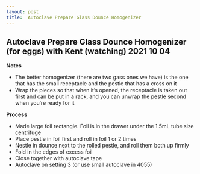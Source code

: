 ```yaml
---
layout: post
title:  Autoclave Prepare Glass Dounce Homogenizer
---
```


## Autoclave Prepare Glass Dounce Homogenizer (for eggs) with Kent (watching) 2021 10 04


**Notes**
- The better homogenizer (there are two gass ones we have) is the one that has the small receptacle and the pestle that has a cross on it
- Wrap the pieces so that when it’s opened, the receptacle is taken out first and can be put in a rack, and you can unwrap the pestle second when you’re ready for it

**Process**
- Made large foil rectangle. Foil is in the drawer under the 1.5mL tube size centrifuge
- Place pestle in foil first and roll in foil 1 or 2 times
- Nestle in dounce next to the rolled pestle, and roll them both up firmly
- Fold in the edges of excess foil
- Close together with autoclave tape
- Autoclave on setting 3 (or use small autoclave in 4055)
